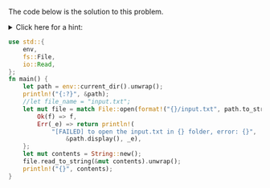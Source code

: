 The code below is the solution to this problem.

<details><summary>Click here for a hint:</summary>
<blockquote>Try looking at <a href="https://doc.rust-lang.org/std/fs/struct.File.html">this</a> in Rust.</blockquote></details>

```Rust
use std::{
    env,
    fs::File,
    io::Read,
};
fn main() {
    let path = env::current_dir().unwrap();
    println!("{:?}", &path);
    //let file_name = "input.txt";
    let mut file = match File::open(format!("{}/input.txt", path.to_string_lossy())) {
        Ok(f) => f,
        Err(_e) => return println!(
            "[FAILED] to open the input.txt in {} folder, error: {}", 
                &path.display(), _e),
    };
    let mut contents = String::new();
    file.read_to_string(&mut contents).unwrap();
    println!("{}", contents);
}
```
